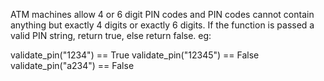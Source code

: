 ATM machines allow 4 or 6 digit PIN codes and PIN codes cannot contain anything but exactly 4 digits or exactly 6
digits. If the function is passed a valid PIN string, return true, else return false. eg:

validate_pin("1234") == True validate_pin("12345") == False validate_pin("a234") == False
